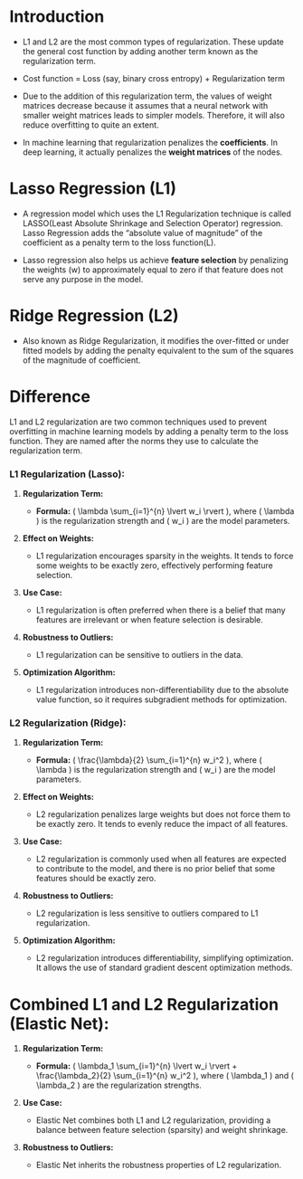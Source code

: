 # Introduction
- L1 and L2 are the most common types of regularization. These update the general cost function by adding another term known as the regularization term.

- Cost function = Loss (say, binary cross entropy) + Regularization term

- Due to the addition of this regularization term, the values of weight matrices decrease because it assumes that a neural network with smaller weight matrices leads to simpler models. Therefore, it will also reduce overfitting to quite an extent.

- In machine learning that regularization penalizes the **coefficients**. In deep learning, it actually penalizes the **weight matrices** of the nodes.


# Lasso Regression (L1)
- A regression model which uses the L1 Regularization technique is called LASSO(Least Absolute Shrinkage and Selection Operator) regression. Lasso Regression adds the “absolute value of magnitude” of the coefficient as a penalty term to the loss function(L).

- Lasso regression also helps us achieve **feature selection** by penalizing the weights (w) to approximately equal to zero if that feature does not serve any purpose in the model.


# Ridge Regression (L2)
- Also known as Ridge Regularization, it modifies the over-fitted or under fitted models by adding the penalty equivalent to the sum of the squares of the magnitude of coefficient.



# Difference
L1 and L2 regularization are two common techniques used to prevent overfitting in machine learning models by adding a penalty term to the loss function. They are named after the norms they use to calculate the regularization term.

### L1 Regularization (Lasso):
1. **Regularization Term:**
   - **Formula:** \( \lambda \sum_{i=1}^{n} \lvert w_i \rvert \), where \( \lambda \) is the regularization strength and \( w_i \) are the model parameters.

2. **Effect on Weights:**
   - L1 regularization encourages sparsity in the weights. It tends to force some weights to be exactly zero, effectively performing feature selection.

3. **Use Case:**
   - L1 regularization is often preferred when there is a belief that many features are irrelevant or when feature selection is desirable.

4. **Robustness to Outliers:**
   - L1 regularization can be sensitive to outliers in the data.

5. **Optimization Algorithm:**
   - L1 regularization introduces non-differentiability due to the absolute value function, so it requires subgradient methods for optimization.

### L2 Regularization (Ridge):
1. **Regularization Term:**
   - **Formula:** \( \frac{\lambda}{2} \sum_{i=1}^{n} w_i^2 \), where \( \lambda \) is the regularization strength and \( w_i \) are the model parameters.

2. **Effect on Weights:**
   - L2 regularization penalizes large weights but does not force them to be exactly zero. It tends to evenly reduce the impact of all features.

3. **Use Case:**
   - L2 regularization is commonly used when all features are expected to contribute to the model, and there is no prior belief that some features should be exactly zero.

4. **Robustness to Outliers:**
   - L2 regularization is less sensitive to outliers compared to L1 regularization.

5. **Optimization Algorithm:**
   - L2 regularization introduces differentiability, simplifying optimization. It allows the use of standard gradient descent optimization methods.

# Combined L1 and L2 Regularization (Elastic Net):
1. **Regularization Term:**
   - **Formula:** \( \lambda_1 \sum_{i=1}^{n} \lvert w_i \rvert + \frac{\lambda_2}{2} \sum_{i=1}^{n} w_i^2 \), where \( \lambda_1 \) and \( \lambda_2 \) are the regularization strengths.

2. **Use Case:**
   - Elastic Net combines both L1 and L2 regularization, providing a balance between feature selection (sparsity) and weight shrinkage.

3. **Robustness to Outliers:**
   - Elastic Net inherits the robustness properties of L2 regularization.
